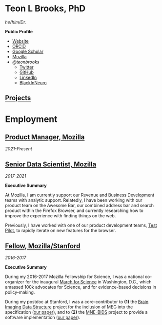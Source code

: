 # Teon L Brooks, PhD
*he/him/Dr.*

__Public Profile__
* [Website](https://teonbrooks.com)
* [ORCID](https://orcid.org/0000-0001-7344-3230)
* [Google Scholar](https://scholar.google.com/citations?user=d8XsbuYAAAAJ)
* [Mozilla](https://people.mozilla.org/p/teon)
* *@teonbrooks*
   * [Twitter](https://twitter.com/teonbrooks)
   * [GitHub](https://github.com/teonbrooks)
   * [LinkedIn](https://linkedin.com/in/teonbrooks)
   * [BlackInNeuro](https://www.blackinneuro.com/profiles/teon-brooks)

## [Projects](./projects.md)

# Employment

## [Product Manager, Mozilla](./mozilla.md)
*2021-Present*

<!-- __Executive Summary__ -->


## [Senior Data Scientist, Mozilla](./mozilla.md)
*2017-2021*

__Executive Summary__
<!-- remember to update corresponding page -->
At Mozilla, I am currently support our Revenue and Business Development teams with analytic support. Relatedly, I have been working with our product team on the Awesome Bar, our combined address bar and search product within the Firefox Browser, and currently researching how to improve the experience with finding things on the web.

Previously, I have worked with one of our product development teams, [Test Pilot](https://medium.com/firefox-test-pilot), to rapidly iterate on new features for the browser.

## [Fellow, Mozilla/Stanford](./fellowship.md)
*2016-2017*

__Executive Summary__
<!-- remember to update corresponding page -->
During my 2016-2017 Mozilla Fellowship for Science, I was a national co-organizer for the inaugural [March for Science](https://marchforscience.org) in Washington, D.C., which amassed 100k advocates for Science, and for evidence-based decisions in policy-making.

During my postdoc at Stanford, I was a core-contributor to __(1)__ the [Brain Imaging Data Structure](https://bids.neuroimaging.io/) project for the inclusion of MEG into the specification ([our paper](https://www.nature.com/articles/sdata2018110)), and to __(2)__ the [MNE-BIDS](https://github.com/mne-tools/mne-bids) project to provide a software implementation ([our paper](https://joss.theoj.org/papers/10.21105/joss.01896)).
